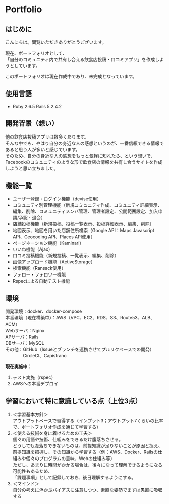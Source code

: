 # Portfolio
## はじめに
こんにちは。閲覧いただきありがとうございます。  

現在、ポートフォリオとして、  
「自分のコミュニティ内で共有し合える飲食店投稿・口コミアプリ」を作成しようとしています。  

このポートフォリオは現在作成中であり、未完成となっています。  

## 使用言語  
* Ruby 2.6.5  Rails 5.2.4.2  

## 開発背景（想い）
他の飲食店投稿アプリは数多くあります。  
そんな中でも、やはり自分の身近な人の感想というのが、一番信頼できる情報であると思う人が多いと感じています。  
そのため、自分の身近な人の感想をもっと気軽に知れたら、という想いで、  
Facebookのコミュニティのような形で飲食店の情報を共有し合うサイトを作成しようと思い立ちました。  

## 機能一覧
* ユーザー登録・ログイン機能（devise使用）
* コミュニティ別管理機能（新規コミュニティ作成、コミュニティ詳細表示、編集、削除、コミュニティメンバ管理、管理者設定、公開範囲設定、加入申請/承認・退会）
* 店舗投稿機能（新規投稿、投稿一覧表示、投稿詳細表示、編集、削除）
* 地図表示、地図を用いた店舗住所検索（Google API：Maps Javascript API、Geocoding API、Places API使用）
* ページネーション機能（Kaminari）
* いいね機能（Ajax）
* 口コミ投稿機能（新規投稿、一覧表示、編集、削除）
* 画像アップロード機能（ActiveStorage）
* 検索機能（Ransack使用）
* フォロー・フォロワー機能
* Rspecによる自動テスト機能

## 環境
開発環境：docker、docker-compose  
本番環境（現在構築中）：AWS（VPC、EC2、RDS、S3、Route53、ALB、ACM）  
                       Webサーバ：Nginx  
                       APサーバ：Rails  
                       DBサーバ：MySQL  
その他：GitHub（Issueとブランチを連携させてプルリクベースでの開発）  
　　　　CircleCI、Capistrano  

**現在実施中：**
1. テスト実施（rspec）
2. AWSへの本番デプロイ

## 学習において特に意識している点（上位3点）
1. ＜学習基本方針＞  
アウトプットベースで習得する（インプット3；アウトプット7くらいの比率で、ポートフォリオ作成を通じて学習する）  
2. ＜使える技術を身に着けるための工夫＞  
個々の用語や技術、仕組みをできるだけ腹落ちさせる。  
どうしても腹落ちできないものは、前提知識が足りないことが原因と捉え、  
前提知識を把握し、その知識から学習する（例：AWS、Docker、Railsの仕組みや個々のプログラムの意味、Webの仕組み等）  
ただし、あまりに時間がかかる場合は、後々になって理解できるようになる可能性もあるため、  
「課題事項」として記録しておき、後日理解するようにする。  
3. ＜マインド＞  
自分の考えに浮かぶバイアスに注意しつつ、素直な姿勢でまずは愚直に吸収する  
